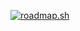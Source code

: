 [![roadmap.sh](https://api.roadmap.sh/v1-badge/tall/64fddb9e5ce9f4ca58ae2ebd?variant=dark&roadmaps=frontend%2Cbackend)](https://roadmap.sh)

<!--
**jeremy-deurvillier/jeremy-deurvillier** is a ✨ _special_ ✨ repository because its `README.md` (this file) appears on your GitHub profile.

Here are some ideas to get you started:

- 🔭 I’m currently working on ...
- 🌱 I’m currently learning ...
- 👯 I’m looking to collaborate on ...
- 🤔 I’m looking for help with ...
- 💬 Ask me about ...
- 📫 How to reach me: ...
- 😄 Pronouns: ...
- ⚡ Fun fact: ...
-->
